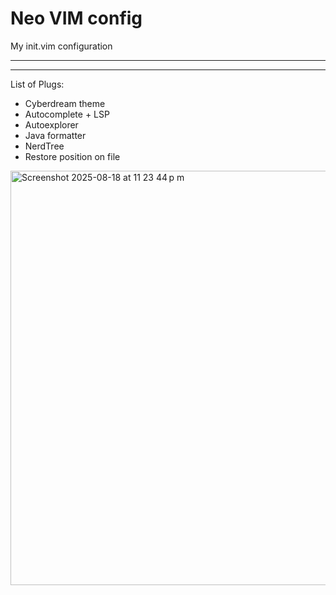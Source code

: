 # Neo VIM config
 My init.vim configuration 

 ***
 ***

List of Plugs: 

- Cyberdream theme
- Autocomplete + LSP 
- Autoexplorer
- Java formatter
- NerdTree
- Restore position on file



<img width="1542" height="663" alt="Screenshot 2025-08-18 at 11 23 44 p m" src="https://github.com/user-attachments/assets/2cadd162-8061-4b19-ac76-9b50929b0786" />
